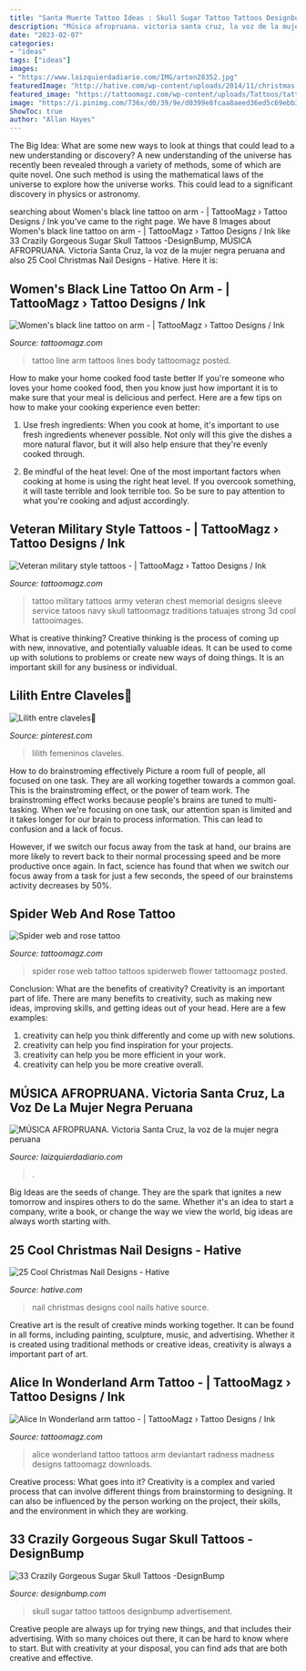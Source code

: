 ```yaml
---
title: "Santa Muerte Tattoo Ideas : Skull Sugar Tattoo Tattoos Designbump Advertisement"
description: "Música afropruana. victoria santa cruz, la voz de la mujer negra peruana"
date: "2023-02-07"
categories:
- "ideas"
tags: ["ideas"]
images:
- "https://www.laizquierdadiario.com/IMG/arton28352.jpg"
featuredImage: "http://hative.com/wp-content/uploads/2014/11/christmas-nail-designs/14-cool-christmas-nail-designs.jpg"
featured_image: "https://tattoomagz.com/wp-content/uploads/Tattoos/tattoo/Alice-In-Wonderland-arm-tattoo.jpg"
image: "https://i.pinimg.com/736x/d0/39/9e/d0399e8fcaa8aeed36ed5c69ebb31f4a.jpg"
ShowToc: true
author: "Allan Hayes"
---
```



The Big Idea: What are some new ways to look at things that could lead to a new understanding or discovery?
A new understanding of the universe has recently been revealed through a variety of methods, some of which are quite novel. One such method is using the mathematical laws of the universe to explore how the universe works. This could lead to a significant discovery in physics or astronomy.

	

		
searching about Women&#039;s black line tattoo on arm - | TattooMagz › Tattoo Designs / Ink you've came to the right page. We have 8 Images about Women&#039;s black line tattoo on arm - | TattooMagz › Tattoo Designs / Ink like 33 Crazily Gorgeous Sugar Skull Tattoos -DesignBump, MÚSICA AFROPRUANA. Victoria Santa Cruz, la voz de la mujer negra peruana and also 25 Cool Christmas Nail Designs - Hative. Here it is:
		
    
## Women&#039;s Black Line Tattoo On Arm - | TattooMagz › Tattoo Designs / Ink

<img loading=lazy src="https://tattoomagz.com/wp-content/uploads/2014/07/Womens-black-line-tattoo-on-arm.jpg" onerror="this.onerror=null;this.src='https://tse4.mm.bing.net/th?id=OIP.Xk3iXDSgCLVcokgNSZsrKwHaLJ&amp;pid=15.1';" alt="Women&#039;s black line tattoo on arm - | TattooMagz › Tattoo Designs / Ink">

_Source: tattoomagz.com_

>tattoo line arm tattoos lines body tattoomagz posted. 

	

How to make your home cooked food taste better
If you're someone who loves your home cooked food, then you know just how important it is to make sure that your meal is delicious and perfect. Here are a few tips on how to make your cooking experience even better: 
1. Use fresh ingredients: When you cook at home, it's important to use fresh ingredients whenever possible. Not only will this give the dishes a more natural flavor, but it will also help ensure that they're evenly cooked through.

2. Be mindful of the heat level: One of the most important factors when cooking at home is using the right heat level. If you overcook something, it will taste terrible and look terrible too. So be sure to pay attention to what you're cooking and adjust accordingly.


    
## Veteran Military Style Tattoos - | TattooMagz › Tattoo Designs / Ink

<img loading=lazy src="https://tattoomagz.com/wp-content/uploads/2014/06/Veteran-military-style-tattoos.jpg" onerror="this.onerror=null;this.src='https://tse1.mm.bing.net/th?id=OIP.qjU8N8_CQ-BanpQ3teqLvgHaFL&amp;pid=15.1';" alt="Veteran military style tattoos - | TattooMagz › Tattoo Designs / Ink">

_Source: tattoomagz.com_

>tattoo military tattoos army veteran chest memorial designs sleeve service tatoos navy skull tattoomagz traditions tatuajes strong 3d cool tattooimages. 

	

What is creative thinking?
Creative thinking is the process of coming up with new, innovative, and potentially valuable ideas. It can be used to come up with solutions to problems or create new ways of doing things. It is an important skill for any business or individual.

    
## Lilith Entre Claveles🖤

<img loading=lazy src="https://i.pinimg.com/736x/d0/39/9e/d0399e8fcaa8aeed36ed5c69ebb31f4a.jpg" onerror="this.onerror=null;this.src='https://tse1.mm.bing.net/th?id=OIP.SQi56uFqkEYZ9akPOFYHZwHaJ3&amp;pid=15.1';" alt="Lilith entre claveles🖤">

_Source: pinterest.com_

>lilith femeninos claveles. 

	

How to do brainstroming effectively
Picture a room full of people, all focused on one task. They are all working together towards a common goal. This is the brainstroming effect, or the power of team work.
The brainstroming effect works because people's brains are tuned to multi-tasking. When we're focusing on one task, our attention span is limited and it takes longer for our brain to process information. This can lead to confusion and a lack of focus.

However, if we switch our focus away from the task at hand, our brains are more likely to revert back to their normal processing speed and be more productive once again. In fact, science has found that when we switch our focus away from a task for just a few seconds, the speed of our brainstems activity decreases by 50%.

    
## Spider Web And Rose Tattoo

<img loading=lazy src="http://tattoomagz.com/wp-content/uploads/Spider-web-and-rose-tattoo.jpg" onerror="this.onerror=null;this.src='https://tse3.mm.bing.net/th?id=OIP.hm5k6LS90oVG6lHLa2FbhwHaJ4&amp;pid=15.1';" alt="Spider web and rose tattoo">

_Source: tattoomagz.com_

>spider rose web tattoo tattoos spiderweb flower tattoomagz posted. 

	

Conclusion: What are the benefits of creativity?
Creativity is an important part of life. There are many benefits to creativity, such as making new ideas, improving skills, and getting ideas out of your head. Here are a few examples: 
1. creativity can help you think differently and come up with new solutions.
2. creativity can help you find inspiration for your projects.
3. creativity can help you be more efficient in your work.
4. creativity can help you be more creative overall.

    
## MÚSICA AFROPRUANA. Victoria Santa Cruz, La Voz De La Mujer Negra Peruana

<img loading=lazy src="https://www.laizquierdadiario.com/IMG/arton28352.jpg" onerror="this.onerror=null;this.src='https://tse3.mm.bing.net/th?id=OIP.UxXw1fPo7Xaz7OIt-R7WoQHaFE&amp;pid=15.1';" alt="MÚSICA AFROPRUANA. Victoria Santa Cruz, la voz de la mujer negra peruana">

_Source: laizquierdadiario.com_

>. 

	

Big Ideas are the seeds of change. They are the spark that ignites a new tomorrow and inspires others to do the same. Whether it's an idea to start a company, write a book, or change the way we view the world, big ideas are always worth starting with.

    
## 25 Cool Christmas Nail Designs - Hative

<img loading=lazy src="http://hative.com/wp-content/uploads/2014/11/christmas-nail-designs/14-cool-christmas-nail-designs.jpg" onerror="this.onerror=null;this.src='https://tse3.mm.bing.net/th?id=OIP.LUbltmydUGZ-FQwfVkWu2gHaG3&amp;pid=15.1';" alt="25 Cool Christmas Nail Designs - Hative">

_Source: hative.com_

>nail christmas designs cool nails hative source. 

	

Creative art is the result of creative minds working together. It can be found in all forms, including painting, sculpture, music, and advertising. Whether it is created using traditional methods or creative ideas, creativity is always a important part of art.

    
## Alice In Wonderland Arm Tattoo - | TattooMagz › Tattoo Designs / Ink

<img loading=lazy src="https://tattoomagz.com/wp-content/uploads/Tattoos/tattoo/Alice-In-Wonderland-arm-tattoo.jpg" onerror="this.onerror=null;this.src='https://tse3.mm.bing.net/th?id=OIP.274wU1bWDnRuACIMzdY-eAHaJ4&amp;pid=15.1';" alt="Alice In Wonderland arm tattoo - | TattooMagz › Tattoo Designs / Ink">

_Source: tattoomagz.com_

>alice wonderland tattoo tattoos arm deviantart radness madness designs tattoomagz downloads. 

	

Creative process: What goes into it?
Creativity is a complex and varied process that can involve different things from brainstorming to designing. It can also be influenced by the person working on the project, their skills, and the environment in which they are working.

    
## 33 Crazily Gorgeous Sugar Skull Tattoos -DesignBump

<img loading=lazy src="https://designbump.com/wp-content/uploads/2015/07/sugar-skull-tattoo-pictures.jpg" onerror="this.onerror=null;this.src='https://tse3.mm.bing.net/th?id=OIP.wiczE-L3AW1Gkp_mXZ947AHaMG&amp;pid=15.1';" alt="33 Crazily Gorgeous Sugar Skull Tattoos -DesignBump">

_Source: designbump.com_

>skull sugar tattoo tattoos designbump advertisement. 

	

Creative people are always up for trying new things, and that includes their advertising. With so many choices out there, it can be hard to know where to start. But with creativity at your disposal, you can find ads that are both creative and effective.

